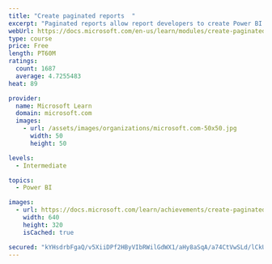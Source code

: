 ```yaml
---
title: "Create paginated reports  "
excerpt: "Paginated reports allow report developers to create Power BI artifacts that have tightly controlled rendering requirements. Paginated reports are ideal for creating sales invoices, receipts, purchase orders, and tabular data. This module will teach you how to create reports, add parameters, and work with tables and charts in paginated reports."
webUrl: https://docs.microsoft.com/en-us/learn/modules/create-paginated-reports-power-bi/
type: course
price: Free
length: PT60M
ratings:
  count: 1687
  average: 4.7255483
heat: 89

provider:
  name: Microsoft Learn
  domain: microsoft.com
  images:
    - url: /assets/images/organizations/microsoft.com-50x50.jpg
      width: 50
      height: 50

levels:
  - Intermediate

topics:
  - Power BI

images:
  - url: https://docs.microsoft.com/learn/achievements/create-paginated-reports-power-bi-social.png
    width: 640
    height: 320
    isCached: true

secured: "kYHsdrbFgaQ/v5XiiDPf2HByVIbRWilGdWX1/aHy8aSqA/a74CtVwSLd/lCkUphU3+sN9unb2NQmHXzulg7uyX8oh5fajJrHW45Mzo01jWH+uI927Fy6Z3Ya8Iyrm+xBNVpm0UCpAjUhYvNQFG49zLvS8/a3vam7zrf40pHE44MqTOl08lfl2h+4Jnc2LPsPlhrGG8S1PfnV41CgdYbfme/gn84ueDriDC8j7ye5p/s/idM9k8TFcXTnZWmUON5zOjWX1f56ilEIPyj+DREHnSrAGiVboHpEktpx8aiyK50SmPZVQKqFEB4MxbT+3uAGu+qNwXi5HbzajyWPHkJjLAqnsGB9fQ+HaZHB4+hWtchANAPOJDdaAdWLAviVrGLPA1Uq7P/NKzkUAJnlntWrZdl9m0GLmOVy2jLhfDd2e5w=;sdrSBvfiM6XzGHsO8jOZEA=="
---
```


